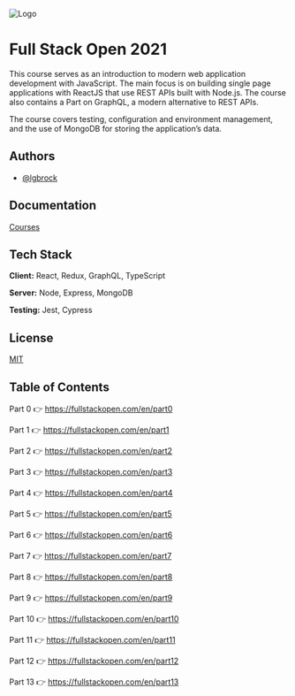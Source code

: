 ![Logo](https://camo.githubusercontent.com/83a58e67ad25f3427f5312dbaa814af78c6a9aae6341e84288933387c45c7a6b/68747470733a2f2f636f75727365732e68656c73696e6b692e66692f73697465732f64656661756c742f66696c65732f7374796c65732f6c617267655f776974685f6d616e75616c63726f702f7075626c69632f636f757273652d6865616465722d696d616765732f66756c6c737461636b2e706e673f69746f6b3d324639653061594c)

# Full Stack Open 2021

This course serves as an introduction to modern web application development with JavaScript. The main focus is on building single page applications with ReactJS that use REST APIs built with Node.js. The course also contains a Part on GraphQL, a modern alternative to REST APIs.

The course covers testing, configuration and environment management, and the use of MongoDB for storing the application’s data.

## Authors

- [@lgbrock](https://github.com/lgbrock)

## Documentation

[Courses](https://fullstackopen.com/en/#course-contents)

## Tech Stack

**Client:** React, Redux, GraphQL, TypeScript

**Server:** Node, Express, MongoDB

**Testing:** Jest, Cypress

## License

[MIT](https://choosealicense.com/licenses/mit/)

## Table of Contents

Part 0
👉 https://fullstackopen.com/en/part0

Part 1
👉 https://fullstackopen.com/en/part1

Part 2
👉 https://fullstackopen.com/en/part2

Part 3
👉 https://fullstackopen.com/en/part3

Part 4
👉 https://fullstackopen.com/en/part4

Part 5
👉 https://fullstackopen.com/en/part5

Part 6
👉 https://fullstackopen.com/en/part6

Part 7
👉 https://fullstackopen.com/en/part7

Part 8
👉 https://fullstackopen.com/en/part8

Part 9
👉 https://fullstackopen.com/en/part9

Part 10
👉 https://fullstackopen.com/en/part10

Part 11
👉 https://fullstackopen.com/en/part11

Part 12
👉 https://fullstackopen.com/en/part12

Part 13
👉 https://fullstackopen.com/en/part13